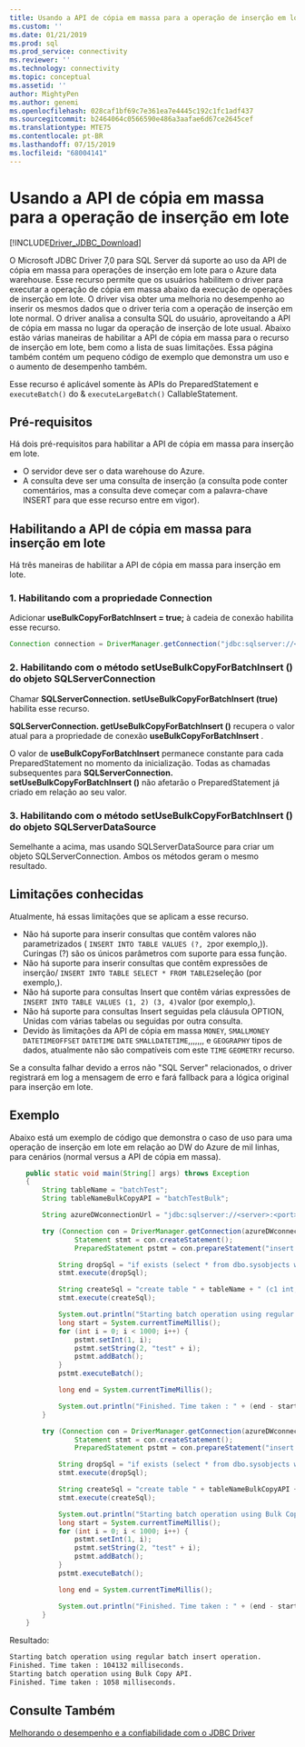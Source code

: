 ```yaml
---
title: Usando a API de cópia em massa para a operação de inserção em lote para o driver MSSQL JDBC | Microsoft Docs
ms.custom: ''
ms.date: 01/21/2019
ms.prod: sql
ms.prod_service: connectivity
ms.reviewer: ''
ms.technology: connectivity
ms.topic: conceptual
ms.assetid: ''
author: MightyPen
ms.author: genemi
ms.openlocfilehash: 028caf1bf69c7e361ea7e4445c192c1fc1adf437
ms.sourcegitcommit: b2464064c0566590e486a3aafae6d67ce2645cef
ms.translationtype: MTE75
ms.contentlocale: pt-BR
ms.lasthandoff: 07/15/2019
ms.locfileid: "68004141"
---
```

# <a name="using-bulk-copy-api-for-batch-insert-operation"></a>Usando a API de cópia em massa para a operação de inserção em lote

[!INCLUDE[Driver_JDBC_Download](../../includes/driver_jdbc_download.md)]

O Microsoft JDBC Driver 7,0 para SQL Server dá suporte ao uso da API de cópia em massa para operações de inserção em lote para o Azure data warehouse. Esse recurso permite que os usuários habilitem o driver para executar a operação de cópia em massa abaixo da execução de operações de inserção em lote. O driver visa obter uma melhoria no desempenho ao inserir os mesmos dados que o driver teria com a operação de inserção em lote normal. O driver analisa a consulta SQL do usuário, aproveitando a API de cópia em massa no lugar da operação de inserção de lote usual. Abaixo estão várias maneiras de habilitar a API de cópia em massa para o recurso de inserção em lote, bem como a lista de suas limitações. Essa página também contém um pequeno código de exemplo que demonstra um uso e o aumento de desempenho também.

Esse recurso é aplicável somente às APIs do PreparedStatement e `executeBatch()` do  &  `executeLargeBatch()` CallableStatement.

## <a name="pre-requisites"></a>Pré-requisitos

Há dois pré-requisitos para habilitar a API de cópia em massa para inserção em lote.

* O servidor deve ser o data warehouse do Azure.
* A consulta deve ser uma consulta de inserção (a consulta pode conter comentários, mas a consulta deve começar com a palavra-chave INSERT para que esse recurso entre em vigor).

## <a name="enabling-bulk-copy-api-for-batch-insert"></a>Habilitando a API de cópia em massa para inserção em lote

Há três maneiras de habilitar a API de cópia em massa para inserção em lote.

### <a name="1-enabling-with-connection-property"></a>1. Habilitando com a propriedade Connection

Adicionar **useBulkCopyForBatchInsert = true;** à cadeia de conexão habilita esse recurso.

```java
Connection connection = DriverManager.getConnection("jdbc:sqlserver://<server>:<port>;userName=<user>;password=<password>;database=<database>;useBulkCopyForBatchInsert=true;");
```

### <a name="2-enabling-with-setusebulkcopyforbatchinsert-method-from-sqlserverconnection-object"></a>2. Habilitando com o método setUseBulkCopyForBatchInsert () do objeto SQLServerConnection

Chamar **SQLServerConnection. setUseBulkCopyForBatchInsert (true)** habilita esse recurso.

**SQLServerConnection. getUseBulkCopyForBatchInsert ()** recupera o valor atual para a propriedade de conexão **useBulkCopyForBatchInsert** .

O valor de **useBulkCopyForBatchInsert** permanece constante para cada PreparedStatement no momento da inicialização. Todas as chamadas subsequentes para **SQLServerConnection. setUseBulkCopyForBatchInsert ()** não afetarão o PreparedStatement já criado em relação ao seu valor.

### <a name="3-enabling-with-setusebulkcopyforbatchinsert-method-from-sqlserverdatasource-object"></a>3. Habilitando com o método setUseBulkCopyForBatchInsert () do objeto SQLServerDataSource

Semelhante a acima, mas usando SQLServerDataSource para criar um objeto SQLServerConnection. Ambos os métodos geram o mesmo resultado.

## <a name="known-limitations"></a>Limitações conhecidas

Atualmente, há essas limitações que se aplicam a esse recurso.

* Não há suporte para inserir consultas que contêm valores não parametrizados ( `INSERT INTO TABLE VALUES (?, 2`por exemplo,)). Curingas (?) são os únicos parâmetros com suporte para essa função.
* Não há suporte para inserir consultas que contêm expressões de inserção/ `INSERT INTO TABLE SELECT * FROM TABLE2`seleção (por exemplo,).
* Não há suporte para consultas Insert que contêm várias expressões de `INSERT INTO TABLE VALUES (1, 2) (3, 4)`valor (por exemplo,).
* Não há suporte para consultas Insert seguidas pela cláusula OPTION, Unidas com várias tabelas ou seguidas por outra consulta.
* Devido às limitações da API de cópia em massa `MONEY`, `SMALLMONEY` `DATETIMEOFFSET` `DATETIME` `DATE` `SMALLDATETIME`,,,,,,, e `GEOGRAPHY` tipos de dados, atualmente não são compatíveis com este `TIME` `GEOMETRY` recurso.

Se a consulta falhar devido a erros não "SQL Server" relacionados, o driver registrará em log a mensagem de erro e fará fallback para a lógica original para inserção em lote.

## <a name="example"></a>Exemplo

Abaixo está um exemplo de código que demonstra o caso de uso para uma operação de inserção em lote em relação ao DW do Azure de mil linhas, para cenários (normal versus a API de cópia em massa).

```java
    public static void main(String[] args) throws Exception
    {
        String tableName = "batchTest";
        String tableNameBulkCopyAPI = "batchTestBulk";

        String azureDWconnectionUrl = "jdbc:sqlserver://<server>:<port>;databaseName=<database>;user=<user>;password=<password>";

        try (Connection con = DriverManager.getConnection(azureDWconnectionUrl); // connects to an Azure Data Warehouse.
                Statement stmt = con.createStatement();
                PreparedStatement pstmt = con.prepareStatement("insert into " + tableName + " values (?, ?)");) {

            String dropSql = "if exists (select * from dbo.sysobjects where id = object_id(N'[dbo].[" + tableName + "]') and OBJECTPROPERTY(id, N'IsUserTable') = 1) DROP TABLE [" + tableName + "]";
            stmt.execute(dropSql);

            String createSql = "create table " + tableName + " (c1 int, c2 varchar(20))";
            stmt.execute(createSql);

            System.out.println("Starting batch operation using regular batch insert operation.");
            long start = System.currentTimeMillis();
            for (int i = 0; i < 1000; i++) {
                pstmt.setInt(1, i);
                pstmt.setString(2, "test" + i);
                pstmt.addBatch();
            }
            pstmt.executeBatch();

            long end = System.currentTimeMillis();

            System.out.println("Finished. Time taken : " + (end - start) + " milliseconds.");
        }

        try (Connection con = DriverManager.getConnection(azureDWconnectionUrl + ";useBulkCopyForBatchInsert=true"); // connects to an Azure Data Warehouse, with useBulkCopyForBatchInsert connection property set to true.
                Statement stmt = con.createStatement();
                PreparedStatement pstmt = con.prepareStatement("insert into " + tableNameBulkCopyAPI + " values (?, ?)");) {

            String dropSql = "if exists (select * from dbo.sysobjects where id = object_id(N'[dbo].[" + tableNameBulkCopyAPI + "]') and OBJECTPROPERTY(id, N'IsUserTable') = 1) DROP TABLE [" + tableNameBulkCopyAPI + "]";
            stmt.execute(dropSql);

            String createSql = "create table " + tableNameBulkCopyAPI + " (c1 int, c2 varchar(20))";
            stmt.execute(createSql);

            System.out.println("Starting batch operation using Bulk Copy API.");
            long start = System.currentTimeMillis();
            for (int i = 0; i < 1000; i++) {
                pstmt.setInt(1, i);
                pstmt.setString(2, "test" + i);
                pstmt.addBatch();
            }
            pstmt.executeBatch();

            long end = System.currentTimeMillis();

            System.out.println("Finished. Time taken : " + (end - start) + " milliseconds.");
        }
    }
```

Resultado:

```bash
Starting batch operation using regular batch insert operation.
Finished. Time taken : 104132 milliseconds.
Starting batch operation using Bulk Copy API.
Finished. Time taken : 1058 milliseconds.
```

## <a name="see-also"></a>Consulte Também

[Melhorando o desempenho e a confiabilidade com o JDBC Driver](../../connect/jdbc/improving-performance-and-reliability-with-the-jdbc-driver.md)
